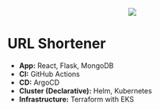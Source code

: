 <p align="center">
<img src="https://github.com/galg-gh/url-shortener/assets/91409344/8fcd6df7-9a38-4db3-bbe4-87d90036c1f3" />
</p>

# URL Shortener

- **App:** React, Flask, MongoDB
- **CI:** GitHub Actions
- **CD:** ArgoCD
- **Cluster (Declarative):** Helm, Kubernetes
- **Infrastructure:** Terraform with EKS

